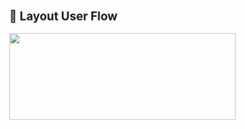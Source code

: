 ## 📱 Layout User Flow
<img src="https://media.discordapp.net/attachments/731929197236322400/975211973342015588/Component_1.png" 
width="90%" height="20%">
